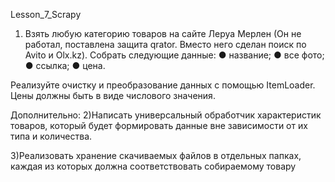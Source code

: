 Lesson_7_Scrapy

1) Взять любую категорию товаров на сайте Леруа Мерлен (Он не работал, поставлена защита qrator.
Вместо него сделан поиск по Avito и Olx.kz). Собрать следующие данные:
● название;
● все фото;
● ссылка;
● цена.

Реализуйте очистку и преобразование данных с помощью ItemLoader. Цены должны быть в виде числового значения.

Дополнительно:
2)Написать универсальный обработчик характеристик товаров, который будет формировать данные вне зависимости от их типа и количества.

3)Реализовать хранение скачиваемых файлов в отдельных папках, каждая из которых должна соответствовать собираемому товару


